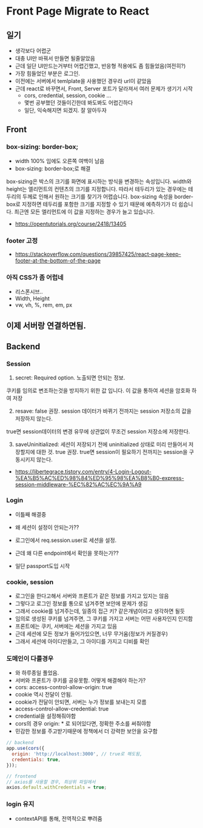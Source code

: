 # Front Page Migrate to React


## 일기

- 생각보다 어렵군
- 대충 UI만 바꿔서 만들면 될줄알았음
- 근데 일단 UI만드는거부터 어렵긴했고, 반응형 적용에도 좀 힘들었음(여전히?)
- 가장 힘들었던 부분은 로그인. 
- 이전에는 서버에서 temlplate을 사용했던 경우라 url이 같았음
- 근데 react로 바꾸면서, Front, Server 포트가 달라져서 여러 문제가 생기기 시작
  - cors, credential, session, cookie ...
  - 몇번 공부했던 것들이긴한데 봐도봐도 어렵긴하다
  - 일단, 익숙해지면 되겠지. 잘 알아두자

## Front

### box-sizing: border-box;
- width 100% 임에도 오른쪽 여백이 남음
- box-sizing: border-box;로 해결

box-sizing은 박스의 크기를 화면에 표시하는 방식을 변경하는 속성입니다. width와 height는 엘리먼트의 컨텐츠의 크기를 지정합니다. 따라서 테두리가 있는 경우에는 테두리의 두께로 인해서 원하는 크기를 찾기가 어렵습니다. box-sizing 속성을 border-box로 지정하면  테두리를 포함한 크기를 지정할 수 있기 때문에 예측하기가 더 쉽습니다. 최근엔 모든 엘리먼트에 이 값을 지정하는 경우가 늘고 있습니다. 

- https://opentutorials.org/course/2418/13405

### footer 고정
- https://stackoverflow.com/questions/39857425/react-page-keep-footer-at-the-bottom-of-the-page

### 아직 CSS가 좀 어럽네
- 리스폰시브..
- Width, Height
- vw, vh, %, rem, em, px

## 이제 서버랑 연결하면됨.

## Backend

### Session

1. secret: Required option. 노출되면 안되는 정보. 

쿠키를 임의로 변조하는것을 방지하기 위한 값 입니다. 이 값을 통하여 세션을 암호화 하여 저장

2. resave: false 권장. session 데이터가 바뀌기 전까지는 session 저장소의 값을 저장하지 않는다. 

true면 session데이터의 변경 유무에 상관없이 무조건 session 저장소에 저장한다. 

3. saveUninitialized: 세션이 저장되기 전에 uninitialized 상태로 미리 만들어서 저장할지에 대한 것. true 권장. true면 session이 필요하기 전까지는 session을 구동시키지 않는다. 

- https://libertegrace.tistory.com/entry/4-Login-Logout-%EA%B5%AC%ED%98%84%ED%95%98%EA%B8%B0-express-session-middleware-%EC%82%AC%EC%9A%A9

### Login 

- 이틀째 해결중
- 왜 세션이 설정이 안되는가??
- 로그인에서 req.session.user로 세션을 설정.
- 근데 왜 다른 endpoint에서 확인을 못하는가??

- 일단 passport도입 시작

### cookie, session

- 로그인을 한다고해서 서버와 프론트가 같은 정보를 가지고 있지는 않음
- 그렇다고 로그인 정보를 통으로 넘겨주면 보안에 문제가 생김
- 그래서 cookie를 넘겨주는데, 일종의 접근 키? 같은개념이라고 생각하면 될듯
- 임의로 생성된 쿠키를 넘겨주면, 그 쿠키를 가지고 서버는 어떤 사용자인지 인지함
- 프론트에는 쿠키, 서버에는 세션을 가지고 있음
- 근데 세션에 모든 정보가 들어가있으면, 너무 무거움(정보가 커질경우)
- 그래서 세션에 아이디만들고, 그 아이디를 가지고 디비를 확인

### 도메인이 다를경우

- 와 하루종일 풀었음.
- 서버와 프론트가 쿠키를 공유못함. 어떻게 해결해야 하는가?
- cors: access-control-allow-origin: true
- cookie 역시 전달이 안됨.
- cookie가 전달이 안되면, 서버는 누가 정보를 보내는지 모름
- access-control-allow-credential: true
- credential을 설정해줘야함
- cors의 경우 origin: * 로 되어있다면, 정확한 주소를 써줘야함
- 민감한 정보를 주고받기때문에 정책에서 더 강력한 보안을 요구함

```js
// backend
app.use(cors({
  origin: 'http://localhost:3000', // true로 해도됨,
  credentials: true,
}));
```
```js
// frontend
// axios를 사용할 경우, 최상위 파일에서
axios.default.withCredentials = true;
```

### login 유지

- contextAPI를 통해, 전역적으로 뿌려줌
